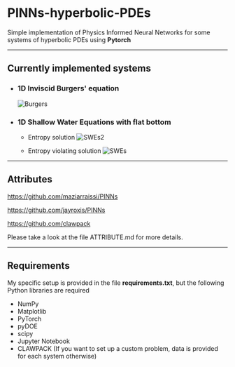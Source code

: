 # PINNs-hyperbolic-PDEs
Simple implementation of Physics Informed Neural Networks for some systems of hyperbolic PDEs using **Pytorch**


-------------------------------------------

## Currently implemented systems
- ### 1D Inviscid Burgers' equation
  ![Burgers](https://github.com/carlosmunozmoncayo/PINNs-hyperbolic-PDEs/assets/29715468/dc930538-bc51-425f-9729-09895025e0f4)

- ### 1D Shallow Water Equations with flat bottom
    - Entropy solution
      ![SWEs2](https://github.com/carlosmunozmoncayo/PINNs-hyperbolic-PDEs/assets/29715468/9a0f7f2d-4708-479b-b58e-1c36bfc7b03c)

    - Entropy violating solution
      ![SWEs](https://github.com/carlosmunozmoncayo/PINNs-hyperbolic-PDEs/assets/29715468/e196789a-f57b-490c-b9b2-036ca25b0624)



-------------------------------------------
## Attributes

https://github.com/maziarraissi/PINNs

https://github.com/jayroxis/PINNs

https://github.com/clawpack

Please take a look at the file ATTRIBUTE.md for more details.


-------------------------------------------
## Requirements
My specific setup is provided in the file **requirements.txt**, but the following Python libraries are required
- NumPy 
- Matplotlib
- PyTorch
- pyDOE
- scipy
- Jupyter Notebook
- CLAWPACK (If you want to set up a custom problem, data is provided for each system otherwise)





